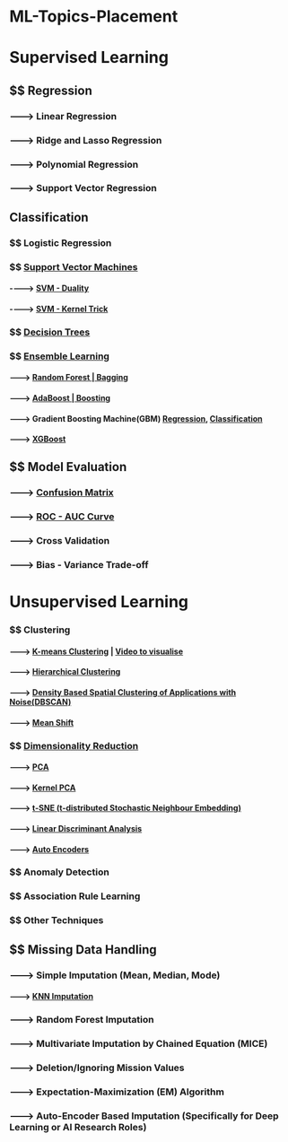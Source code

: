 # ML-Topics-Placement

# Supervised Learning
## $$ Regression
### ---> Linear Regression
### ---> Ridge and Lasso Regression
### ---> Polynomial Regression
### ---> Support Vector Regression

## Classification
### $$ Logistic Regression
### $$ [Support Vector Machines](https://medium.com/@kushaldps1996/a-complete-guide-to-support-vector-machines-svms-501e71aec19e)
#### ----> [SVM - Duality](https://youtu.be/6-ntMIaJpm0?si=MSeQdyZOzGhY3K86)
#### ----> [SVM - Kernel Trick](https://youtu.be/OKFMZQyDROI?si=rh6HRvj6212jRXUQ)

### $$ [Decision Trees](https://medium.com/@MrBam44/decision-trees-91f61a42c724)

### $$ [Ensemble Learning](https://medium.com/@sumbatilinda/ensemble-learning-in-machine-learning-bagging-boosting-and-stacking-a00c6bae971f)
#### ---> [Random Forest | Bagging](https://medium.com/@harshdeepsingh_35448/understanding-random-forests-aa0ccecdbbbb)
#### ---> [AdaBoost | Boosting](https://medium.com/@curryrowan/adaboost-explained-92408a6713da)
#### ---> Gradient Boosting Machine(GBM) [Regression](https://medium.com/analytics-vidhya/introduction-to-the-gradient-boosting-algorithm-c25c653f826b), [Classification](https://www.digitalocean.com/community/tutorials/gradient-boosting-for-classification)
#### ---> [XGBoost](https://medium.com/@prathameshsonawane/xgboost-how-does-this-work-e1cae7c5b6cb)



## $$ Model Evaluation
### ---> [Confusion Matrix](https://medium.com/@nikitamalviya/confusion-matrix-870739a1ec31)
### ---> [ROC - AUC Curve](https://medium.com/@msong507/understanding-the-roc-auc-curve-cc204f0b3441)
### ---> Cross Validation
### ---> Bias - Variance Trade-off


# Unsupervised Learning
### $$ Clustering
#### ---> [K-means Clustering](https://medium.com/@dishantkharkar9/k-means-clustering-algorithm-ce4fbcac8fb0) | [Video to visualise](https://www.youtube.com/watch?v=R2e3Ls9H_fc)
#### ---> [Hierarchical Clustering](https://medium.com/@sachinsoni600517/mastering-hierarchical-clustering-from-basic-to-advanced-5e770260bf93)
#### ---> [Density Based Spatial Clustering of Applications with Noise(DBSCAN)](https://elutins.medium.com/dbscan-what-is-it-when-to-use-it-how-to-use-it-8bd506293818)
#### ---> [Mean Shift](https://medium.com/@kendigo.0416/understanding-patterns-with-mean-shift-clustering-in-medical-image-analysis-b3c91d1a9dae)

### $$ [Dimensionality Reduction](https://medium.com/@sachinsoni600517/mastering-hierarchical-clustering-from-basic-to-advanced-5e770260bf93)
#### ---> [PCA](https://medium.com/@aptrishu/understanding-principle-component-analysis-e32be0253ef0)
#### ---> [Kernel PCA](https://medium.com/@khwabkalra1/unleashing-the-power-of-kernel-pca-bce7f4d2923d)
#### ---> [t-SNE (t-distributed Stochastic Neighbour Embedding)](https://medium.com/@sachinsoni600517/mastering-t-sne-t-distributed-stochastic-neighbor-embedding-0e365ee898ea)
#### ---> [Linear Discriminant Analysis](https://medium.com/@gajendra.k.s/linear-discriminant-analysis-lda-8b8d0c163e08)
#### ---> [Auto Encoders](https://medium.com/game-of-bits/what-are-autoencoders-in-deep-learning-ba802298bc70)
### $$ Anomaly Detection
### $$ Association Rule Learning
### $$ Other Techniques


## $$ Missing Data Handling
### ---> Simple Imputation (Mean, Median, Mode)
#### ---> [KNN Imputation](https://www.analyticsvidhya.com/blog/2020/07/knnimputer-a-robust-way-to-impute-missing-values-using-scikit-learn/)
### ---> Random Forest Imputation
### ---> Multivariate Imputation by Chained Equation (MICE)
### ---> Deletion/Ignoring Mission Values
### ---> Expectation-Maximization (EM) Algorithm
### ---> Auto-Encoder Based Imputation (Specifically for Deep Learning or AI Research Roles)

